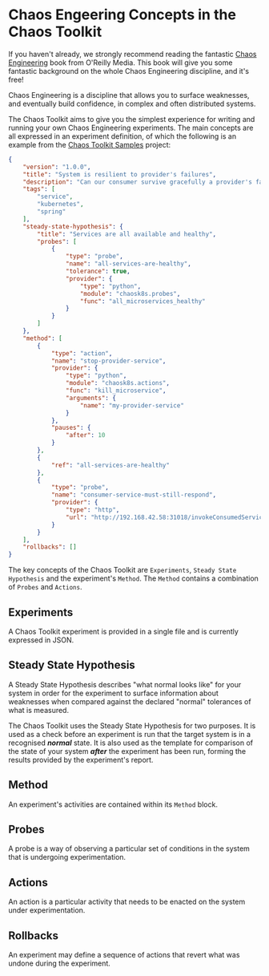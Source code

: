 # Chaos Engeering Concepts in the Chaos Toolkit

If you haven't already, we strongly recommend reading the fantastic
[Chaos Engineering][chaos-engingeering-book] book from O'Reilly Media. This
book will give you some fantastic background on the whole Chaos Engineering
discipline, and it's free!

[chaos-engingeering-book]: http://www.oreilly.com/webops-perf/free/chaos-engineering.csp

Chaos Engineering is a discipline that allows you to surface weaknesses, and
eventually build confidence, in complex and often distributed systems. 

The Chaos Toolkit aims to give you the simplest experience for writing and
running your own Chaos Engineering experiments. The main concepts are all
expressed in an experiment definition, of which the following is an example
from the
[Chaos Toolkit Samples](https://github.com/chaostoolkit/chaostoolkit-samples)
project:

```json
{
    "version": "1.0.0",
    "title": "System is resilient to provider's failures",
    "description": "Can our consumer survive gracefully a provider's failure?",
    "tags": [
        "service",
        "kubernetes",
        "spring"
    ],
    "steady-state-hypothesis": {
        "title": "Services are all available and healthy",
        "probes": [
            {
                "type": "probe",
                "name": "all-services-are-healthy",
                "tolerance": true,
                "provider": {
                    "type": "python",
                    "module": "chaosk8s.probes",
                    "func": "all_microservices_healthy"
                }
            }
        ]
    },
    "method": [
        {
            "type": "action",
            "name": "stop-provider-service",
            "provider": {
                "type": "python",
                "module": "chaosk8s.actions",
                "func": "kill_microservice",
                "arguments": {
                    "name": "my-provider-service"
                }
            },
            "pauses": {
                "after": 10
            }
        },
        {
            "ref": "all-services-are-healthy"
        },
        {
            "type": "probe",
            "name": "consumer-service-must-still-respond",
            "provider": {
                "type": "http",
                "url": "http://192.168.42.58:31018/invokeConsumedService"
            }
        }
    ],
    "rollbacks": []
}
```

The key concepts of the Chaos Toolkit are `Experiments`,
`Steady State Hypothesis` and the experiment's `Method`. The `Method`
contains a combination of `Probes` and `Actions`.

## Experiments

A Chaos Toolkit experiment is provided in a single file and is currently
expressed in JSON.

## Steady State Hypothesis

A Steady State Hypothesis describes "what normal looks like" for your system
in order for the experiment to surface information about weaknesses when compared against the declared "normal" tolerances of what is measured.

The Chaos Toolkit uses the Steady State Hypothesis for two purposes. It is used as a check before an experiment is run that the target system is in a recognised ***normal*** state. It is also used as the template for comparison of the state of your system ***after*** the experiment has been run, forming the results provided by the experiment's report.

## Method

An experiment's activities are contained within its `Method` block.

## Probes

A probe is a way of observing a particular set of conditions in the system that
is undergoing experimentation.

## Actions

An action is a particular activity that needs to be enacted on the system under
experimentation.

## Rollbacks

An experiment may define a sequence of actions that revert what was undone
during the experiment.


